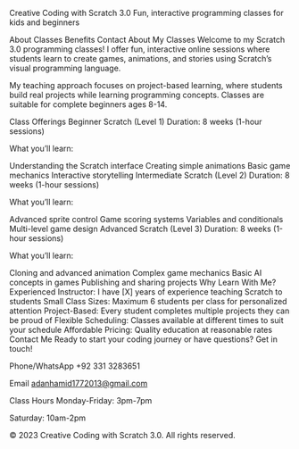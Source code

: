 
Creative Coding with Scratch 3.0 Fun, interactive programming classes for kids and beginners

About Classes Benefits Contact About My Classes Welcome to my Scratch 3.0 programming classes! I offer fun, interactive online sessions where students learn to create games, animations, and stories using Scratch’s visual programming language.

My teaching approach focuses on project-based learning, where students build real projects while learning programming concepts. Classes are suitable for complete beginners ages 8-14.

Class Offerings Beginner Scratch (Level 1) Duration: 8 weeks (1-hour sessions)

What you’ll learn:

Understanding the Scratch interface Creating simple animations Basic game mechanics Interactive storytelling Intermediate Scratch (Level 2) Duration: 8 weeks (1-hour sessions)

What you’ll learn:

Advanced sprite control Game scoring systems Variables and conditionals Multi-level game design Advanced Scratch (Level 3) Duration: 8 weeks (1-hour sessions)

What you’ll learn:

Cloning and advanced animation Complex game mechanics Basic AI concepts in games Publishing and sharing projects Why Learn With Me? Experienced Instructor: I have [X] years of experience teaching Scratch to students Small Class Sizes: Maximum 6 students per class for personalized attention Project-Based: Every student completes multiple projects they can be proud of Flexible Scheduling: Classes available at different times to suit your schedule Affordable Pricing: Quality education at reasonable rates Contact Me Ready to start your coding journey or have questions? Get in touch!

Phone/WhatsApp +92 331 3283651

Email adanhamid1772013@gmail.com

Class Hours Monday-Friday: 3pm-7pm

Saturday: 10am-2pm

© 2023 Creative Coding with Scratch 3.0. All rights reserved.
